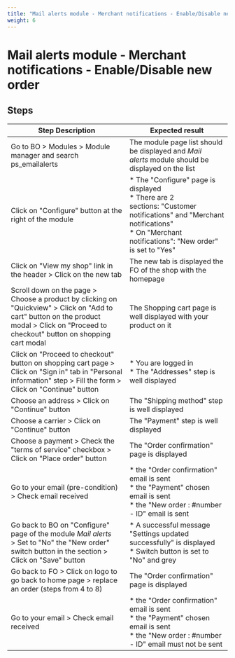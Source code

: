 ```yaml
---
title: "Mail alerts module - Merchant notifications - Enable/Disable new order"
weight: 6
---
```


# Mail alerts module - Merchant notifications - Enable/Disable new order
## Steps
| Step Description | Expected result |
| ----- | ----- |
| Go to BO > Modules > Module manager and search ps_emailalerts | The module page list should be displayed and *Mail alerts* module should be displayed on the list |
| Click on "Configure" button at the right of the module | * The "Configure" page is displayed<br> * There are 2 sections: "Customer notifications" and "Merchant notifications"<br> * On "Merchant notifications": "New order" is set to "Yes" |
| Click on "View my shop" link in the header > Click on the new tab | The new tab is displayed the FO of the shop with the homepage |
| Scroll down on the page > Choose a product by clicking on "Quickview" > Click on "Add to cart" button on the product modal > Click on "Proceed to checkout" button on shopping cart modal | The Shopping cart page is well displayed with your product on it |
| Click on "Proceed to checkout" button on shopping cart page > Click on "Sign in" tab in "Personal information" step > Fill the form > Click on "Continue" button | * You are logged in<br> * The "Addresses" step is well displayed |
| Choose an address > Click on "Continue" button | The "Shipping method" step is well displayed |
| Choose a carrier > Click on "Continue" button | The "Payment" step is well displayed |
| Choose a payment > Check the "terms of service" checkbox > Click on "Place order" button | The "Order confirmation" page is displayed |
| Go to your email (pre-condition) > Check email received | * the "Order confirmation" email is sent<br> * the "Payment" chosen email is sent<br> * the "New order : #number - ID" email is sent |
| Go back to BO on "Configure" page of the module *Mail alerts* > Set to "No" the "New order" switch button in the section > Click on "Save" button | * A successful message "Settings updated successfully" is displayed<br> * Switch button is set to "No" and grey |
| Go back to FO > Click on logo to go back to home page > replace an order (steps from 4 to 8) | The "Order confirmation" page is displayed |
| Go to your email > Check email received | * the "Order confirmation" email is sent<br> * the "Payment" chosen email is sent<br> * the "New order : #number - ID" email must not be sent |

